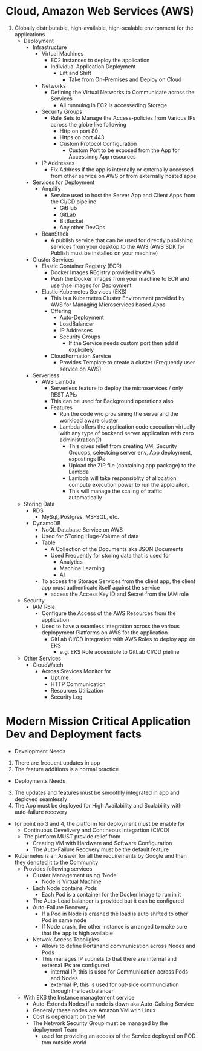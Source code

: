 # Cloud, Amazon Web Services (AWS)
1. Globally distributable, high-available, high-scalable environment for the applications
    - Deployment
        - Infrastructure
            - Virtual Machines
                - EC2 Instances to deploy the application
                - Individual Application Deployment
                    - Lift and Shift
                        - Take from On-Premises and Deploy on Cloud
            - Networks
                - Defining the Virtual Networks to Communicate across the Services
                    - All runnuing in EC2 is accesseding Storage 
            - Security Groups
                - Rule Sets to Manage the Access-policies from Various IPs across the globe like following
                    - Http on port 80
                    - Https on port 443
                    - Custom Protocol Configuration
                        - Custom Port to be exposed from the App for Accessinng App resources
            - IP Addresses
                - Fix Address if the app is internally or externally accessed from other service on AWS or from externally hosted apps
        - Services for Deployment
            - Amplify
                - Service used to host the Server App and Client Apps from the CI/CD pipeline
                    - GitHub
                    - GitLab
                    - BitBucket
                    - Any other DevOps
            - BeanStack
                - A publish service that can be used for directly publishing services from your desktop to the AWS (AWS SDK for Publish must be installed on your machine)
        - Cluster Services
            - Elastic Container Registry (ECR)
                - Docker Images REgistry provided by AWS
                - Push the Docker Images from your machine to ECR and use thse images for Deployment
            - Elastic Kubernetes Services (EKS)
                - This is a Kubernetes Cluster Environment provided by AWS for Managing Microservices based Apps
                - Offering
                    - Auto-Deployment
                    - LoadBalancer
                    - IP Addresses
                    - Security Groups
                        - If the Service needs custom port then add it explicitely
                - CloudFormation Service
                    - Provides Template to create a cluster (Frequently user service on AWS)        
        - Serverless    
            - AWS Lambda
                - Serverless feature to deploy the microservices / only REST APIs
                - This can be used for Background operations also      
                - Features
                    - Run the code w/o provisining the serverand the workload aware cluster
                    - Lambda offers the application code execution virtually with any type of backend server application with zero administration(?)
                        - This gives relief from creating VM, Security Grouops, selectcing server env, App deployment, expostings IPs
                        - Upload the ZIP file (containing app package) to the Lambda
                        - Lambda will take responsiblity of allocation compute execution power to run the applciaiton.
                        - This will manage the scaling of traffic automatically 
    - Storing Data
        - RDS
            - MySql, Postgres, MS-SQL, etc.
        - DynamoDB
            - NoQL Database Service on AWS
            - Used for SToring Huge-Volume of data   
            - Table
                - A Collection of the Documents aka JSON Documents
                - Used Frequently for storing data that is used for 
                    - Analytics
                    - Machine Learning
                    - AI
            - To access the Storage Services from the client app, the client app must authenticate itself against the service
                - access the Access Key ID and Secret from the IAM role              
    - Security
        - IAM Role
            - Configure the Access of the AWS Resources from the application
            - Used to have a seamless integration across the various deplopyment Platforms on AWS for the application
                - GitLab CI/CD integration with AWS Roles to deploy app on EKS
                    - e.g. EKS Role accessible to GitLab CI/CD pieline 
    - Other Services
        - CloudWatch
            - Across Srevices Monitor for 
                - Uptime
                - HTTP Communication
                - Resources Utilization
                - Security Log                

# Modern Mission Critical Application Dev and Deployment facts
- Development Needs
1. There are frequent updates in app
2. The feature additions is a normal practice 
- Deployments Needs
3. The updates and features must be smoothly integrated in app and deployed seamlessly
4. The App must be deployed for High Availability and Scalability with auto-failure recovery

- for point no 3 and 4, the platform for deployment must be enable for
    - Continuous Develivery and Contineous Integartion (CI/CD)
    - The plotform MUST provide relief from
        - Creating VM with Hardware and Software Configuration
        - The Auto-Failure Recovery must be the default feature
- Kubernetes is an Answer for all the requirements by Google and then they denoted it to the Community
    - Provides following services
        - Cluster Management using 'Node'
            - Node is Virtual Machine
        - Each Node contains Pods
            - Each Pod is a container for the Docker Image to run in it
        - The Auto-Load balancer is provided but it can be configured
        - Auto-Failure Recovery
            - If a Pod in Node is crashed the load is auto shifted to other Pod in same node
            - If Node crash, the other instance is arranged to make sure that the app is high available
        - Netwok Access Topoligies
            - Allows to define Portsnand communication across Nodes and Pods
            - This manages IP subnets to that there are internal and external IPs are configured
                - internal IP, this is used for Communication across Pods and Nodes
                - external IP, this is used for out-side communciation through the loadbalancer  
    - With EKS the Instance managtement service
        - Auto-Extends Nodes if a node is down aka Auto-Calsing Service
        - Generaly these nodes are Amazon VM wtih Linux
        - Cost is dependant on the VM
        - The Network Security Group must be managed by the deployment Team
            - used for providing an access of the Service deployed on POD tom outside world               


